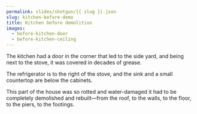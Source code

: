 ```yaml
---
permalink: slides/shotgun/{{ slug }}.json
slug: kitchen-before-demo
title: Kitchen before demolition
images:
  - before-kitchen-door
  - before-kitchen-ceiling
---
```

The kitchen had a door in the corner that led to the side yard, and being next to the stove, it was covered in decades of grease.

The refrigerator is to the right of the stove, and the sink and a small countertop are below the cabinets.

This part of the house was so rotted and water-damaged it had to be completely demolished and rebuilt—from the roof, to the walls, to the floor, to the piers, to the footings.